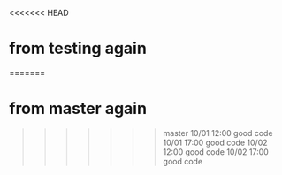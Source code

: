 <<<<<<< HEAD
# from testing again
=======
# from master again
>>>>>>> master
10/01 12:00 good code
10/01 17:00 good code
10/02 12:00 good code
10/02 17:00 good code

